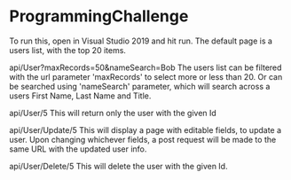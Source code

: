 # ProgrammingChallenge

To run this, open in Visual Studio 2019 and hit run.
The default page is a users list, with the top 20 items.

api/User?maxRecords=50&nameSearch=Bob
The users list can be filtered with the url parameter 'maxRecords' to select more or less than 20.
Or can be searched using 'nameSearch' parameter, which will search across a users First Name, Last Name and Title.

api/User/5
This will return only the user with the given Id

api/User/Update/5
This will display a page with editable fields, to update a user.
Upon changing whichever fields, a post request will be made to the same URL with the updated user info.

api/User/Delete/5
This will delete the user with the given Id.
